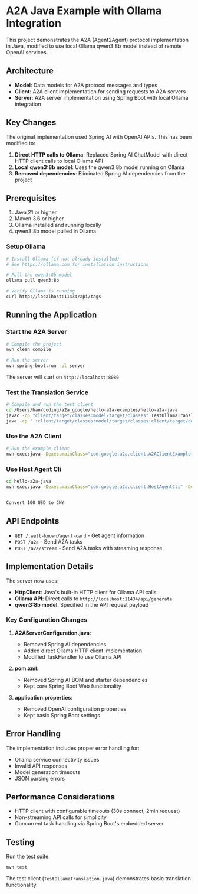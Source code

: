 # A2A Java Example with Ollama Integration

This project demonstrates the A2A (Agent2Agent) protocol implementation in Java, modified to use local Ollama qwen3:8b model instead of remote OpenAI services.

## Architecture

- **Model**: Data models for A2A protocol messages and types
- **Client**: A2A client implementation for sending requests to A2A servers
- **Server**: A2A server implementation using Spring Boot with local Ollama integration

## Key Changes

The original implementation used Spring AI with OpenAI APIs. This has been modified to:

1. **Direct HTTP calls to Ollama**: Replaced Spring AI ChatModel with direct HTTP client calls to local Ollama API
2. **Local qwen3:8b model**: Uses the qwen3:8b model running on Ollama
3. **Removed dependencies**: Eliminated Spring AI dependencies from the project

## Prerequisites

1. Java 21 or higher
2. Maven 3.6 or higher
3. Ollama installed and running locally
4. qwen3:8b model pulled in Ollama

### Setup Ollama

```bash
# Install Ollama (if not already installed)
# See https://ollama.com for installation instructions

# Pull the qwen3:8b model
ollama pull qwen3:8b

# Verify Ollama is running
curl http://localhost:11434/api/tags
```

## Running the Application

### Start the A2A Server

```bash
# Compile the project
mvn clean compile

# Run the server
mvn spring-boot:run -pl server
```

The server will start on `http://localhost:8080`

### Test the Translation Service

```bash
# Compile and run the test client
cd /Users/han/coding/a2a_google/hello-a2a-examples/hello-a2a-java
javac -cp "client/target/classes:model/target/classes" TestOllamaTranslation.java
java -cp ".:client/target/classes:model/target/classes:client/target/dependency/*" TestOllamaTranslation
```

### Use the A2A Client

```bash
# Run the example client
mvn exec:java -Dexec.mainClass="com.google.a2a.client.A2AClientExample" -pl client
```

### Use Host Agent Cli

```bash
cd hello-a2a-java
mvn exec:java -Dexec.mainClass="com.google.a2a.client.HostAgentCli" -Dexec.args="--auto-start" -pl client


Convert 100 USD to CNY
```

## API Endpoints

- `GET /.well-known/agent-card` - Get agent information
- `POST /a2a` - Send A2A tasks
- `POST /a2a/stream` - Send A2A tasks with streaming response

## Implementation Details

The server now uses:

- **HttpClient**: Java's built-in HTTP client for Ollama API calls
- **Ollama API**: Direct calls to `http://localhost:11434/api/generate`
- **qwen3:8b model**: Specified in the API request payload

### Key Configuration Changes

1. **A2AServerConfiguration.java**:

   - Removed Spring AI dependencies
   - Added direct Ollama HTTP client implementation
   - Modified TaskHandler to use Ollama API

2. **pom.xml**:

   - Removed Spring AI BOM and starter dependencies
   - Kept core Spring Boot Web functionality

3. **application.properties**:
   - Removed OpenAI configuration properties
   - Kept basic Spring Boot settings

## Error Handling

The implementation includes proper error handling for:

- Ollama service connectivity issues
- Invalid API responses
- Model generation timeouts
- JSON parsing errors

## Performance Considerations

- HTTP client with configurable timeouts (30s connect, 2min request)
- Non-streaming API calls for simplicity
- Concurrent task handling via Spring Boot's embedded server

## Testing

Run the test suite:

```bash
mvn test
```

The test client (`TestOllamaTranslation.java`) demonstrates basic translation functionality.
